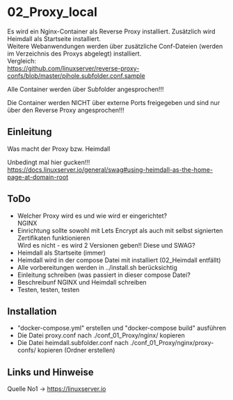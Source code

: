 
# 02_Proxy_local

Es wird ein Nginx-Container als Reverse Proxy installiert. Zusätzlich wird Heimdall als Startseite installiert.  
Weitere Webanwendungen werden über zusätzliche Conf-Dateien (werden im Verzeichnis des Proxys abgelegt) installiert.  
Vergleich:  
<https://github.com/linuxserver/reverse-proxy-confs/blob/master/pihole.subfolder.conf.sample>  
  
Alle Container werden über Subfolder angesprochen!!!  

Die Container werden NICHT über externe Ports freigegeben und sind nur über den Reverse Proxy angesprochen!!!
  
  

## Einleitung

Was macht der Proxy bzw. Heimdall

Unbedingt mal hier gucken!!!  
<https://docs.linuxserver.io/general/swag#using-heimdall-as-the-home-page-at-domain-root>


## ToDo

* Welcher Proxy wird es und wie wird er eingerichtet?  
  NGINX
* Einrichtung sollte sowohl mit Lets Encrypt als auch mit selbst signierten Zertifikaten funktionieren  
  Wird es nicht - es wird 2 Versionen geben!! Diese und SWAG?
* Heimdall als Startseite (immer)
* Heimdall wird in der compose Datei mit installiert (02_Heimdall entfällt)
* Alle vorbereitungen werden in ../install.sh berücksichtig
* Einleitung schreiben (was passiert in dieser compose Datei?
* Beschreibunf NGINX und Heimdall schreiben
* Testen, testen, testen

## Installation  

* "docker-compose.yml" erstellen und "docker-compose build" ausführen 
* Die Datei proxy.conf nach ./conf_01_Proxy/nginx/ kopieren
* Die Datei heimdall.subfolder.conf nach ./conf_01_Proxy/nginx/proxy-confs/ kopieren (Ordner erstellen)


## Links und Hinweise

Quelle No1 -> <https://linuxserver.io>



